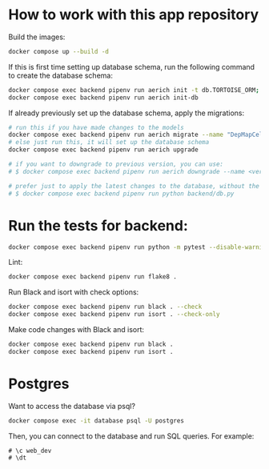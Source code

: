 # How to work with this app repository

Build the images:

```bash
docker compose up --build -d
```

If this is first time setting up database schema, run the following command to create the database schema:

```bash
docker compose exec backend pipenv run aerich init -t db.TORTOISE_ORM;
docker compose exec backend pipenv run aerich init-db
```

If already previously set up the database schema, apply the migrations:

```bash
# run this if you have made changes to the models
docker compose exec backend pipenv run aerich migrate --name "DepMapCellLineProfile-lineage_2-increaseLengthTo100"
# else just run this, it will set up the database schema
docker compose exec backend pipenv run aerich upgrade

# if you want to downgrade to previous version, you can use:
# $ docker compose exec backend pipenv run aerich downgrade --name <version_name>

# prefer just to apply the latest changes to the database, without the migrations?
# $ docker compose exec backend pipenv run python backend/db.py
```


# Run the tests for backend:

```bash
docker compose exec backend pipenv run python -m pytest --disable-warnings --cov="."
```

Lint:

```bash
docker compose exec backend pipenv run flake8 .
```

Run Black and isort with check options:

```bash
docker compose exec backend pipenv run black . --check
docker compose exec backend pipenv run isort . --check-only
```

Make code changes with Black and isort:

```bash
docker compose exec backend pipenv run black .
docker compose exec backend pipenv run isort .
```

# Postgres

Want to access the database via psql?

```bash
docker compose exec -it database psql -U postgres
```

Then, you can connect to the database and run SQL queries. For example:

```sql
# \c web_dev
# \dt
```
